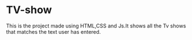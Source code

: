 # TV-show
This is the project made using HTML,CSS and Js.It shows all the Tv shows that matches the text user has entered.
